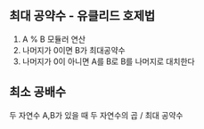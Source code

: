 ## 최대 공약수 - 유클리드 호제법

1. A % B 모듈러 연산
2. 나머지가 0이면 B가 최대공약수
3. 나머지가 0이 아니면 A를 B로 B를 나머지로 대치한다

## 최소 공배수

두 자연수 A,B가 있을 때
두 자연수의 곱 / 최대 공약수
